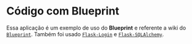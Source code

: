 # Código com Blueprint

Essa aplicação é um exemplo de uso do **Blueprint** e referente a wiki do [`Blueprint`](/psi/wikis/flask/Blueprint.md). Também foi usado [`Flask-Login`](/psi/wikis/flask/flask-login.md) e [`Flask-SQLAlchemy`](/psi/wikis/sqlalchemy/Flask-SQLAlchemy.md).
